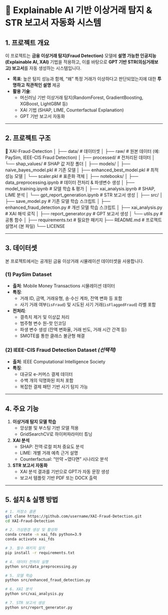# 📄 Explainable AI 기반 이상거래 탐지 & STR 보고서 자동화 시스템

## 1. 프로젝트 개요

이 프로젝트는 **금융 이상거래 탐지(Fraud Detection)** 모델에 **설명 가능한 인공지능(Explainable AI, XAI)** 기법을 적용하고, 이를 바탕으로 **GPT 기반 STR(의심거래보고) 보고서**를 자동 생성하는 시스템입니다.

- **목표**: 높은 탐지 성능과 함께, “왜” 특정 거래가 이상하다고 판단되었는지에 대한 **투명하고 직관적인 설명** 제공
- **활용 기술**:
  - 머신러닝 기반 이상거래 탐지(RandomForest, GradientBoosting, XGBoost, LightGBM 등)
  - XAI 기법 (SHAP, LIME, Counterfactual Explanation)
  - GPT 기반 보고서 자동화

---

## 2. 프로젝트 구조

📂 XAI-Fraud-Detection
│
├── data/ # 데이터셋
│ ├── raw/ # 원본 데이터 (예: PaySim, IEEE-CIS Fraud Detection)
│ ├── processed/ # 전처리된 데이터
│ └── shap_values/ # SHAP 값 저장 폴더
│
├── models/
│ ├── naive_bayes_model.pkl # 기존 모델
│ ├── enhanced_best_model.pkl # 최적 성능 모델
│ └── scaler.pkl # 표준화 객체
│
├── notebooks/
│ ├── data_preprocessing.ipynb # 데이터 전처리 & 파생변수 생성
│ ├── model_training.ipynb # 모델 학습 & 평가
│ ├── xai_analysis.ipynb # SHAP, LIME 분석
│ └── gpt_report_generation.ipynb # STR 보고서 생성
│
├── src/
│ ├── save_model.py # 기존 모델 학습 스크립트
│ ├── enhanced_fraud_detection.py # 개선 모델 학습 스크립트
│ ├── xai_analysis.py # XAI 해석 로직
│ ├── report_generator.py # GPT 보고서 생성
│ └── utils.py # 공통 함수
│
├── requirements.txt # 필요한 패키지
├── README.md # 프로젝트 설명서 (본 파일)
└── LICENSE

---

## 3. 데이터셋

본 프로젝트에서는 공개된 금융 이상거래 시뮬레이션 데이터셋을 사용합니다.

### (1) PaySim Dataset

- **출처**: Mobile Money Transactions 시뮬레이션 데이터
- **특징**:
  - 거래 ID, 금액, 거래유형, 송·수신 계좌, 잔액 변화 등 포함
  - 사기 거래 여부(`isFraud`) 및 시도된 사기 거래(`isFlaggedFraud`) 라벨 포함
- **전처리**:
  - 결측치 제거 및 이상값 처리
  - 범주형 변수 원-핫 인코딩
  - 파생 변수 생성 (잔액 변화율, 거래 빈도, 거래 시간 간격 등)
  - SMOTE를 통한 클래스 불균형 해결

### (2) IEEE-CIS Fraud Detection Dataset _(선택적)_

- **출처**: IEEE Computational Intelligence Society
- **특징**:
  - 대규모 e-커머스 결제 데이터
  - 수백 개의 익명화된 피처 포함
  - 복잡한 결제 패턴 기반 사기 탐지 가능

---

## 4. 주요 기능

1. **이상거래 탐지 모델 학습**
   - 앙상블 및 부스팅 기반 모델 적용
   - GridSearchCV로 하이퍼파라미터 튜닝
2. **XAI 분석**
   - SHAP: 전역·로컬 피처 중요도 분석
   - LIME: 개별 거래 예측 근거 설명
   - Counterfactual: “만약 ~였다면” 시나리오 분석
3. **STR 보고서 자동화**
   - XAI 분석 결과를 기반으로 GPT가 자동 문장 생성
   - 보고서 템플릿 기반 PDF 또는 DOCX 출력

---

## 5. 설치 & 실행 방법

```bash
# 1. 저장소 클론
git clone https://github.com/username/XAI-Fraud-Detection.git
cd XAI-Fraud-Detection

# 2. 가상환경 생성 및 활성화
conda create -n xai_fds python=3.9
conda activate xai_fds

# 3. 필수 패키지 설치
pip install -r requirements.txt

# 4. 데이터 전처리 실행
python src/data_preprocessing.py

# 5. 모델 학습
python src/enhanced_fraud_detection.py

# 6. XAI 분석
python src/xai_analysis.py

# 7. STR 보고서 생성
python src/report_generator.py
```
